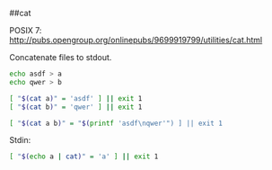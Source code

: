 ##cat

POSIX 7: <http://pubs.opengroup.org/onlinepubs/9699919799/utilities/cat.html>

Concatenate files to stdout.

```sh
echo asdf > a
echo qwer > b

[ "$(cat a)" = 'asdf' ] || exit 1
[ "$(cat b)" = 'qwer' ] || exit 1

[ "$(cat a b)" = "$(printf 'asdf\nqwer'") ] || exit 1
```

Stdin:

```sh
[ "$(echo a | cat)" = 'a' ] || exit 1
```
